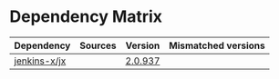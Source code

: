 # Dependency Matrix

Dependency | Sources | Version | Mismatched versions
---------- | ------- | ------- | -------------------
[jenkins-x/jx](https://github.com/jenkins-x/jx.git) |  | [2.0.937](https://github.com/jenkins-x/jx/releases/tag/v2.0.937) | 
